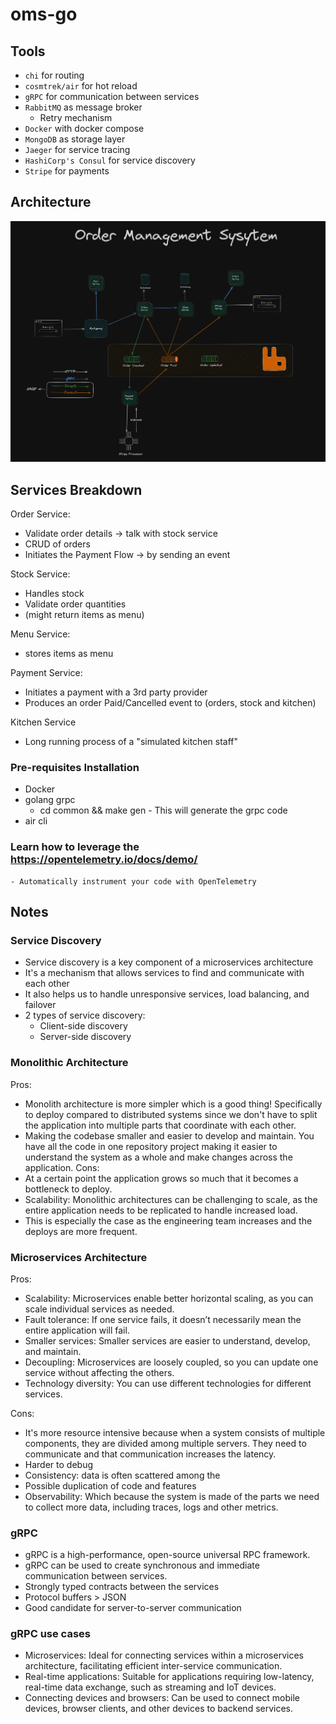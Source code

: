 # oms-go

## Tools
- `chi` for routing
- `cosmtrek/air` for hot reload
- `gRPC` for communication between services
- `RabbitMQ` as message broker
    - Retry mechanism
- `Docker` with docker compose
- `MongoDB` as storage layer
- `Jaeger` for service tracing
- `HashiCorp's Consul` for service discovery
- `Stripe` for payments

## Architecture
![alt text](common/images/architecture.png)

## Services Breakdown
Order Service: 
- Validate order details -> talk with stock service
- CRUD of orders
- Initiates the Payment Flow -> by sending an event

Stock Service:
- Handles stock
- Validate order quantities
- (might return items as menu)

Menu Service:
- stores items as menu

Payment Service:
- Initiates a payment with a 3rd party provider
- Produces an order Paid/Cancelled event to (orders, stock and kitchen)

Kitchen Service
- Long running process of a "simulated kitchen staff"

### Pre-requisites Installation
- Docker
- golang grpc   
    - cd common && make gen - This will generate the grpc code
- air cli

### Learn how to leverage the https://opentelemetry.io/docs/demo/
    - Automatically instrument your code with OpenTelemetry

## Notes
### Service Discovery
- Service discovery is a key component of a microservices architecture
- It's a mechanism that allows services to find and communicate with each other
- It also helps us to handle unresponsive services, load balancing, and failover
- 2 types of service discovery:
    - Client-side discovery
    - Server-side discovery

### Monolithic Architecture
Pros:
- Monolith architecture is more simpler which is a good thing! Specifically to deploy compared to distributed systems since we don't have to split the application into multiple parts that coordinate with each other.
- Making the codebase smaller and easier to develop and maintain. You have all the code in one repository project making it easier to understand the system as a whole and make changes across the application.
Cons:
- At a certain point the application grows so much that it becomes a bottleneck to deploy.
- Scalability: Monolithic architectures can be challenging to scale, as the entire application needs to be replicated to handle increased load.
- This is especially the case as the engineering team increases and the deploys are more frequent.

### Microservices Architecture
Pros:
- Scalability: Microservices enable better horizontal scaling, as you can scale individual services as needed.
- Fault tolerance: If one service fails, it doesn’t necessarily mean the entire application will fail.
- Smaller services: Smaller services are easier to understand, develop, and maintain.
- Decoupling: Microservices are loosely coupled, so you can update one service without affecting the others.
- Technology diversity: You can use different technologies for different services.

Cons:
- It's more resource intensive because when a system consists of multiple components, they are divided among multiple servers. They need to communicate and that communication increases the latency.
- Harder to debug
- Consistency: data is often scattered among the 
- Possible duplication of code and features
- Observability: Which because the system is made of the parts we need to collect more data, including traces, logs and other metrics.

### gRPC
- gRPC is a high-performance, open-source universal RPC framework.
- gRPC can be used to create synchronous and immediate communication between services.
- Strongly typed contracts between the services
- Protocol buffers > JSON
- Good candidate for server-to-server communication

### gRPC use cases
- Microservices: Ideal for connecting services within a microservices architecture, facilitating efficient inter-service communication. 
- Real-time applications: Suitable for applications requiring low-latency, real-time data exchange, such as streaming and IoT devices. 
- Connecting devices and browsers: Can be used to connect mobile devices, browser clients, and other devices to backend services. 
